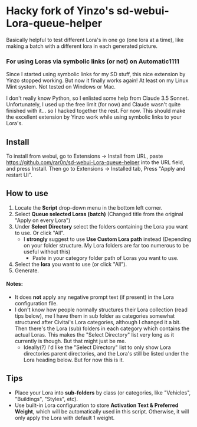 # Hacky fork of Yinzo's sd-webui-Lora-queue-helper

Basically helpful to test different Lora's in one go (one lora at a time), like making a batch with a different lora in each generated picture.

### For using Loras via symbolic links (or not) on Automatic1111

Since I started using symbolic links for my SD stuff, this nice extension by Yinzo stopped working. But now it finally works again! At least on my Linux Mint system. Not tested on Windows or Mac.

I don't really know Python, so I enlisted some help from Claude 3.5 Sonnet.
Unfortunately, I used up the free limit (for now) and Claude wasn't quite finished with it... so I hacked together the rest. For now.
This should make the excellent extension by Yinzo work while using symbolic links to your Lora's.

## Install
To install from webui, go to Extensions -> Install from URL, paste https://github.com/rar0n/sd-webui-Lora-queue-helper into the URL field, and press Install.
Then go to Extensions -> Installed tab, Press "Apply and restart UI".

## How to use
1. Locate the **Script** drop-down menu in the bottom left corner.
2. Select **Queue selected Loras (batch)** (Changed title from the original "Apply on every Lora")
3. Under **Select Directory** select the folders containing the Lora you want to use. Or click "All".
   + I **strongly** suggest to use **Use Custom Lora path** instead (Depending on your folder structure. My Lora folders are far too numerous to be useful without this)
       + Paste in your category folder path of Loras you want to use.
4. Select the **lora** you want to use (or click "All").
5. Generate.

#### Notes:

- It does **not** apply any negative prompt text (if present) in the Lora configuration file.
- I don't know how people normally structures their Lora collection (read tips below), me I have them in sub folder as categories somewhat structured after Civitai's Lora categories, although I changed it a bit. Then there's the Lora (sub) folders in each category which contains the actual Loras. This makes the "Select Directory" list very long as it currently is though. But that might just be me.
    + Ideally(?) I'd like the "Select Directory" list to only show Lora directories parent directories, and the Lora's still be listed under the Lora heading below. But for now this is it.

## Tips
+ Place your Lora into **sub-folders** by class (or categories, like "Vehicles", "Buildings", "Styles", etc).
+ Use built-in Lora configuration to store **Activation Text & Preferred Weight**, which will be automatically used in this script. Otherwise, it will only apply the Lora with default 1 weight.
